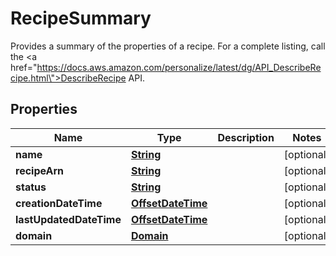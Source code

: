 

# RecipeSummary

Provides a summary of the properties of a recipe. For a complete listing, call the <a href=\"https://docs.aws.amazon.com/personalize/latest/dg/API_DescribeRecipe.html\">DescribeRecipe</a> API.

## Properties

| Name | Type | Description | Notes |
|------------ | ------------- | ------------- | -------------|
|**name** | [**String**](String.md) |  |  [optional] |
|**recipeArn** | [**String**](String.md) |  |  [optional] |
|**status** | [**String**](String.md) |  |  [optional] |
|**creationDateTime** | [**OffsetDateTime**](OffsetDateTime.md) |  |  [optional] |
|**lastUpdatedDateTime** | [**OffsetDateTime**](OffsetDateTime.md) |  |  [optional] |
|**domain** | [**Domain**](Domain.md) |  |  [optional] |



